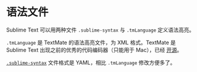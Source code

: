 # 语法文件

Sublime Text 可以用两种文件 `.sublime-syntax` 与 `.tmLanguage` 定义语法高亮。

`.tmLanguage` 是 TextMate 的语法高亮文件，为 XML 格式。TextMate 是 Sublime Text 出现之前的优秀的代码编码器（只能用于 Mac），已经 [开源](https://github.com/textmate/textmate)。

[`.sublime-syntax`](http://www.sublimetext.com/docs/3/syntax.html) 文件格式是 YAML，相比 `.tmLanguage` 修改方便多了。
